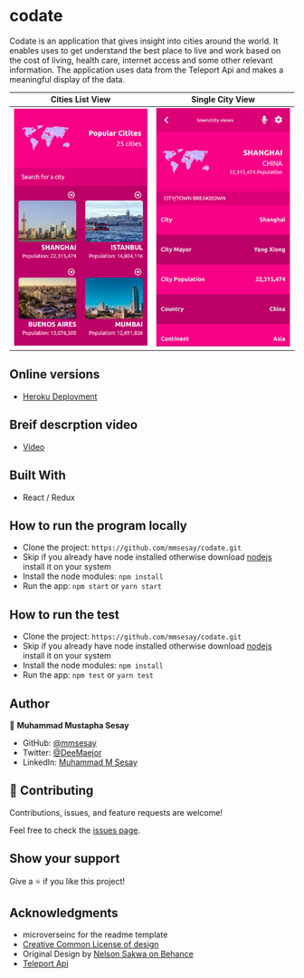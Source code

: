 # codate
Codate is an application that gives insight into cities around the world. It enables uses to get understand the best place to live and work based on the cost of living, health care, internet access and some other relevant information. The application uses data from the Teleport Api and makes a meaningful display of the data.

Cities List View                                  |  Single City View                              |
:------------------------------------------------:|:-----------------------------------------------:
![](./src/assets/screenshot1.png)                 |  ![](./src/assets/screenshot2.png)             | 

## Online versions
- [Heroku Deployment](https://codate-app.herokuapp.com/)

## Breif descrption video
- [Video](https://www.loom.com/share/1c58acecd71a41e78972028500af4302)

## Built With

- React / Redux

## How to run the program locally
- Clone the project: ```https://github.com/mmsesay/codate.git```
- Skip if you already have node installed otherwise download [nodejs](https://nodejs.org/en/download/) install it on your system
- Install the node modules: ```npm install```
- Run the app: ```npm start``` or ```yarn start```

## How to run the test
- Clone the project: ```https://github.com/mmsesay/codate.git```
- Skip if you already have node installed otherwise download [nodejs](https://nodejs.org/en/download/) install it on your system
- Install the node modules: ```npm install```
- Run the app: ```npm test``` or ```yarn test```

## Author

👤 **Muhammad Mustapha Sesay**

- GitHub: [@mmsesay](https://github.com/mmsesay)
- Twitter: [@DeeMaejor](https://twitter.com/DeeMaejor)
- LinkedIn: [Muhammad M Sesay](https://linkedin.com/in/muhammad-m-sesay)


## 🤝 Contributing

Contributions, issues, and feature requests are welcome!

Feel free to check the [issues page](../../issues/).

## Show your support

Give a ⭐️ if you like this project!

## Acknowledgments
- microverseinc for the readme template
- [Creative Common License of design](https://creativecommons.org/licenses/by-nc/4.0/)
- Original Design by [Nelson Sakwa on Behance](https://www.behance.net/sakwadesignstudio)
- [Teleport Api](https://teleport.org/)